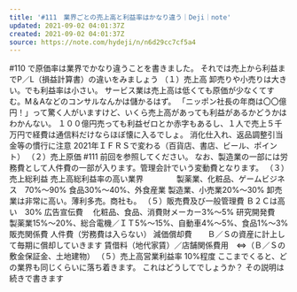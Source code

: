 ```yaml
---
title: '#111　業界ごとの売上高と利益率はかなり違う｜Deji｜note'
updated: 2021-09-02 04:01:37Z
created: 2021-09-02 04:01:37Z
source: https://note.com/hydeji/n/n6d29cc7cf5a4
---
```


#110 で原価率は業界でかなり違うことを書きました。
それでは売上から利益までP／L（損益計算書）の違いをみましょう
（１）売上高
卸売りや小売りは大きい。でも利益率は小さい。
サービス業は売上高は低くても原価が少なくてすむ。M＆Aなどのコンサルなんかは儲かるはず。
「ニッポン社長の年商は〇〇億円！」って驚く人がいますけど、いくら売上高があっても利益があるかどうかはわかんない。
１００億円売っても利益ゼロとか赤字もあるし、１人で売上５千万円で経費は通信料だけならほぼ懐に入るでしょ。
消化仕入れ、返品調整引当金等の慣行に注意
2021年ＩＦＲＳで変わる（百貨店、書店、ビール、ポイント）
（２）売上原価
#111 前回を参照してください。
なお、製造業の一部には労務費として人件費の一部が入ります。管理会計でいう変動費となります。
（３）売上総利益
売上高総利益率の高い業界
　　　　製薬業、化粧品、ゲームビジネス　70%～90%
食品30%～40%、外食産業
製造業、小売業20%～30%
卸売業は非常に高い。薄利多売。商社も。
（５）販売費及び一般管理費
Ｂ２Ｃは高い　30%
広告宣伝費 　化粧品、食品、消費財メーカー3%～5%
研究開発費　製薬業15%～20%、総合電機／ＩＴ5%～15%、自動車4%～5%、食品1%～3%
販売関係費
人件費（労務費は入らない）
減価償却費　　Ｂ／Ｓの資産に計上して毎期に償却していきます
賃借料（地代家賃）／店舗関係費用　⇔（Ｂ／Ｓの敷金保証金、土地建物）
（５）売上高営業利益率
10%程度
ここまでくると、どの業界も同じくらいに落ち着きます。
これはどうしてでしょうか？
その説明は続きで書きます